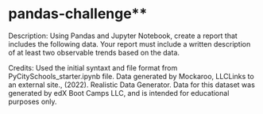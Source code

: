 # pandas-challenge**
Description: Using Pandas and Jupyter Notebook, create a report that includes the following data. Your report must include a written description of at least two observable trends based on the data.

Credits: Used the initial syntaxt and file format from PyCitySchools_starter.ipynb file.  Data generated by Mockaroo, LLCLinks to an external site., (2022). Realistic Data Generator. Data for this dataset was generated by edX Boot Camps LLC, and is intended for educational purposes only.
